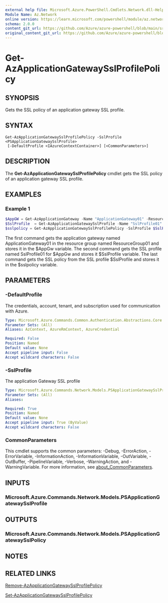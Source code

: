 ```yaml
---
external help file: Microsoft.Azure.PowerShell.Cmdlets.Network.dll-Help.xml
Module Name: Az.Network
online version: https://learn.microsoft.com/powershell/module/az.network/get-azapplicationgatewaysslprofilepolicy
schema: 2.0.0
content_git_url: https://github.com/Azure/azure-powershell/blob/main/src/Network/Network/help/Get-AzApplicationGatewaySslProfilePolicy.md
original_content_git_url: https://github.com/Azure/azure-powershell/blob/main/src/Network/Network/help/Get-AzApplicationGatewaySslProfilePolicy.md
---
```


# Get-AzApplicationGatewaySslProfilePolicy

## SYNOPSIS
Gets the SSL policy of an application gateway SSL profile.

## SYNTAX

```
Get-AzApplicationGatewaySslProfilePolicy -SslProfile <PSApplicationGatewaySslProfile>
 [-DefaultProfile <IAzureContextContainer>] [<CommonParameters>]
```

## DESCRIPTION
The **Get-AzApplicationGatewaySslProfilePolicy** cmdlet gets the SSL policy of an application gateway SSL profile.

## EXAMPLES

### Example 1
```powershell
$AppGW = Get-AzApplicationGateway -Name "ApplicationGateway01" -ResourceGroupName "ResourceGroup01"
$SslProfile  = Get-AzApplicationGatewaySslProfile -Name "SslProfile01" -ApplicationGateway $AppGw
$sslpolicy = Get-AzApplicationGatewaySslProfilePolicy -SslProfile $SslProfile
```

The first command gets the application gateway named ApplicationGateway01 in the resource group named ResourceGroup01 and stores it in the $AppGw variable. The second command gets the SSL profile named SslProfile01 for $AppGw and stores it $SslProfile variable. The last command gets the SSL policy from the SSL profile $SslProfile and stores it in the $sslpolicy variable.

## PARAMETERS

### -DefaultProfile
The credentials, account, tenant, and subscription used for communication with Azure.

```yaml
Type: Microsoft.Azure.Commands.Common.Authentication.Abstractions.Core.IAzureContextContainer
Parameter Sets: (All)
Aliases: AzContext, AzureRmContext, AzureCredential

Required: False
Position: Named
Default value: None
Accept pipeline input: False
Accept wildcard characters: False
```

### -SslProfile
The application Gateway SSL profile

```yaml
Type: Microsoft.Azure.Commands.Network.Models.PSApplicationGatewaySslProfile
Parameter Sets: (All)
Aliases:

Required: True
Position: Named
Default value: None
Accept pipeline input: True (ByValue)
Accept wildcard characters: False
```

### CommonParameters
This cmdlet supports the common parameters: -Debug, -ErrorAction, -ErrorVariable, -InformationAction, -InformationVariable, -OutVariable, -OutBuffer, -PipelineVariable, -Verbose, -WarningAction, and -WarningVariable. For more information, see [about_CommonParameters](http://go.microsoft.com/fwlink/?LinkID=113216).

## INPUTS

### Microsoft.Azure.Commands.Network.Models.PSApplicationGatewaySslProfile

## OUTPUTS

### Microsoft.Azure.Commands.Network.Models.PSApplicationGatewaySslPolicy

## NOTES

## RELATED LINKS

[Remove-AzApplicationGatewaySslProfilePolicy](./Remove-AzApplicationGatewaySslProfilePolicy.md)

[Set-AzApplicationGatewaySslProfilePolicy](./Set-AzApplicationGatewaySslProfilePolicy.md)
